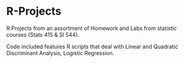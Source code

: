 # R-Projects
R Projects from an assortment of Homework and Labs from statistic courses (Stats 415 &amp; SI 544).

Code included features R scripts that deal with Linear and Quadratic Discriminant Analysis, Logistic Regression.
